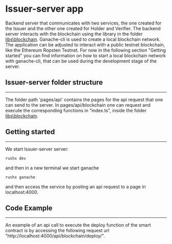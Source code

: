 # Issuer-server app

Backend server that communicates with two services, the one created for the Issuer and the other one created for Holder and Verifier.
The backend server interacts with the blockchain using the library in the folder [libs\blockchain](https://gitlab.grnet.gr/devs/priviledge/ediplomas/-/tree/master/libs/blockchain).
Ganache-cli is used to create a local blockchain network. The application can be adjusted to interact with a public testnet blockchain, like the Ethereum Ropsten Testnet.
For now in the following section "Getting started" you can find information on how to start a local blockchain network with ganache-cli, that can be used during the development stage of the server.

## Issuer-server folder structure
---------------------------------
The folder path 'pages/api' contains the pages for the api request that one can send to the server. In pages/api/blockchain one can request and execute the
corresponding functions in "index.ts", inside the folder [libs\blockchain](https://gitlab.grnet.gr/devs/priviledge/ediplomas/-/blob/master/libs/blockchain/src/index.ts).

## Getting started
------------------
We start Issuer-server server:

```
rushx dev
```

and then in a new terminal we start ganache

```
rushx ganache
```

and then access the service by posting an api request to a page in localhost:4000.

## Code Example
---------------
An example of an api call to execute the deploy function of the smart contract is by accessing the following request url
"http://localhost:4000/api/blockchain/deploy/".